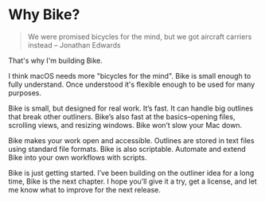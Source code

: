 # Why Bike?

> We were promised bicycles for the mind, but we got aircraft carriers instead – Jonathan Edwards

That's why I'm building Bike.



I think macOS needs more "bicycles for the mind". Bike is small enough to fully understand. Once understood it's flexible enough to be used for many purposes.

Bike is small, but designed for real work. It’s fast. It can handle big outlines that break other outliners. Bike’s also fast at the basics–opening files, scrolling views, and resizing windows. Bike won’t slow your Mac down.

Bike makes your work open and accessible. Outlines are stored in text files using standard file formats. Bike is also scriptable. Automate and extend Bike into your own workflows with scripts.

Bike is just getting started. I’ve been building on the outliner idea for a long time, Bike is the next chapter. I hope you’ll give it a try, get a license, and let me know what to improve for the next release.

